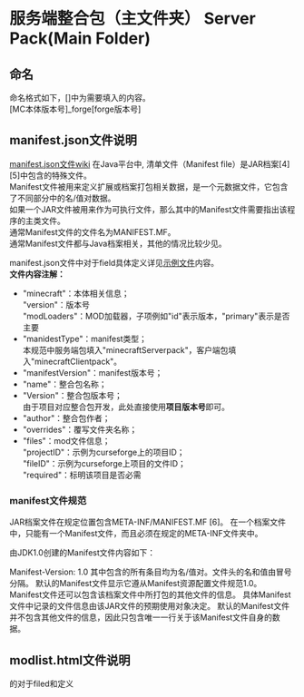 # 服务端整合包（主文件夹） Server Pack(Main Folder)
## 命名
命名格式如下，[]中为需要填入的内容。<br>
[MC本体版本号]_forge[forge版本号]<br>

## manifest.json文件说明
[manifest.json文件wiki](https://zh.wikipedia.org/wiki/%E6%B8%85%E5%8D%95%E6%96%87%E4%BB%B6)
在Java平台中, 清单文件（Manifest file）是JAR档案[4][5]中包含的特殊文件。<br>
Manifest文件被用来定义扩展或档案打包相关数据，是一个元数据文件，它包含了不同部分中的名/值对数据。<br>
如果一个JAR文件被用来作为可执行文件，那么其中的Manifest文件需要指出该程序的主类文件。<br>
通常Manifest文件的文件名为MANIFEST.MF。<br>
通常Manifest文件都与Java档案相关，其他的情况比较少见。<br>

manifest.json文件中对于field具体定义详见[示例文件](https://github.com/Liphael/MineCraft-Server-Projects/blob/main/Projects/server_temp/0.1.0-beta/1-serverpack/1.20.1_forge47.3.0/manifest.json)内容。<br>
**文件内容注解：**<br>
- "minecraft"：本体相关信息；<br>
  "version"：版本号<br>
  "modLoaders"：MOD加载器，子项例如"id"表示版本，"primary"表示是否主要<br>
- "manidestType"：manifest类型；<br>
  本规范中服务端包填入"minecraftServerpack"，客户端包填入"minecraftClientpack"。<br>
- "manifestVersion"：manifest版本号；<br>
- "name"：整合包名称；<br>
- "Version"：整合包版本号；<br>
  由于项目对应整合包开发，此处直接使用**项目版本号**即可。<br>
- "author"：整合包作者；<br>
- "overrides"：覆写文件夹名称；<br>
- "files"：mod文件信息；<br>
  "projectID"：示例为curseforge上的项目ID；<br>
  "fileID"：示例为curseforge上项目的文件ID；<br>
  "required"：标明该项目是否必需<br>

### manifest文件规范
JAR档案文件在规定位置包含META-INF/MANIFEST.MF [6]。
在一个档案文件中，只能有一个Manifest文件，而且必须在规定的META-INF文件夹中。

由JDK1.0创建的Manifest文件内容如下：

Manifest-Version: 1.0
其中包含的所有条目均为名/值对。文件头的名和值由冒号分隔。
默认的Manifest文件显示它遵从Manifest资源配置文件规范1.0。
Manifest文件还可以包含该档案文件中所打包的其他文件的信息。
具体Manifest文件中记录的文件信息由该JAR文件的预期使用对象决定。
默认的Manifest文件并不包含其他文件的信息，因此只包含唯一一行关于该Manifest文件自身的数据。

## modlist.html文件说明
的对于filed和定义
